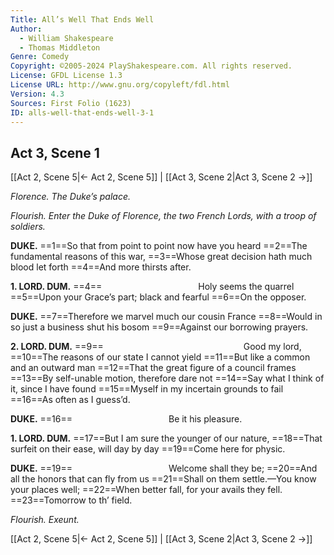 ```yaml
---
Title: All’s Well That Ends Well
Author: 
  - William Shakespeare
  - Thomas Middleton
Genre: Comedy
Copyright: ©2005-2024 PlayShakespeare.com. All rights reserved.
License: GFDL License 1.3
License URL: http://www.gnu.org/copyleft/fdl.html
Version: 4.3
Sources: First Folio (1623)
ID: alls-well-that-ends-well-3-1
---
```


## Act 3, Scene 1
[[Act 2, Scene 5|← Act 2, Scene 5]] | [[Act 3, Scene 2|Act 3, Scene 2 →]]

*Florence. The Duke’s palace.*

*Flourish. Enter the Duke of Florence, the two French Lords, with a troop of soldiers.*

**DUKE.**
==1==So that from point to point now have you heard
==2==The fundamental reasons of this war,
==3==Whose great decision hath much blood let forth
==4==And more thirsts after.

**1. LORD. DUM.**
==4==           Holy seems the quarrel
==5==Upon your Grace’s part; black and fearful
==6==On the opposer.

**DUKE.**
==7==Therefore we marvel much our cousin France
==8==Would in so just a business shut his bosom
==9==Against our borrowing prayers.

**2. LORD. DUM.**
==9==                Good my lord,
==10==The reasons of our state I cannot yield
==11==But like a common and an outward man
==12==That the great figure of a council frames
==13==By self-unable motion, therefore dare not
==14==Say what I think of it, since I have found
==15==Myself in my incertain grounds to fail
==16==As often as I guess’d.

**DUKE.**
==16==           Be it his pleasure.

**1. LORD. DUM.**
==17==But I am sure the younger of our nature,
==18==That surfeit on their ease, will day by day
==19==Come here for physic.

**DUKE.**
==19==           Welcome shall they be;
==20==And all the honors that can fly from us
==21==Shall on them settle.—You know your places well;
==22==When better fall, for your avails they fell.
==23==Tomorrow to th’ field.

*Flourish. Exeunt.*

[[Act 2, Scene 5|← Act 2, Scene 5]] | [[Act 3, Scene 2|Act 3, Scene 2 →]]